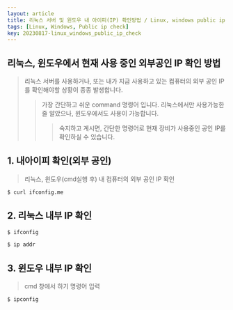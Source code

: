 ```yaml
---
layout: article
title: 리눅스 서버 및 윈도우 내 아이피(IP) 확인방법 / Linux, windows public ip check
tags: [Linux, Windows, Public ip check]
key: 20230817-linux_windows_public_ip_check 
---
```


## 리눅스, 윈도우에서 현재 사용 중인 외부공인 IP 확인 방법

> 리눅스 서버를 사용하거나, 또는 내가 지금 사용하고 있는 컴퓨터의 외부 공인 IP를 확인해야할 상황이 종종 발생합니다.
>> 가장 간단하고 쉬운 command 명령어 입니다. 리눅스에서만 사용가능한 줄 알았으나, 윈도우에서도 사용이 가능합니다.
>>> 숙지하고 계시면, 간단한 명령어로 현재 장비가 사용중인 공인 IP를 확인하실 수 있습니다.
 

## 1. 내아이피 확인(외부 공인)

> 리눅스, 윈도우(cmd실행 후) 내 컴퓨터의 외부 공인 IP 확인

```bash
$ curl ifconfig.me
```

## 2. 리눅스 내부 IP 확인 

```bash
$ ifconfig
```
```bash
$ ip addr
```

## 3. 윈도우 내부 IP 확인

> cmd 창에서 하기 명령어 입력 

```bash
$ ipconfig
```





